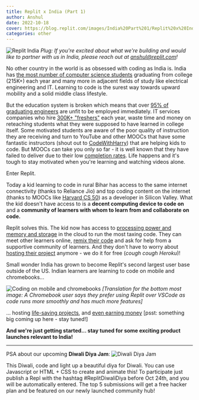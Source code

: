 ```yaml
---
title: Replit x India (Part 1) 
author: Anshul 
date: 2022-10-18
cover: https://blog.replit.com/images/India%20Part%201/Replit%20x%20India.gif
categories: other
---
```

![Replit India](https://blog.replit.com/images/India%20Part%201/Replit%20x%20India.gif)
*Plug: If you're excited about what we're building and would like to partner with us in India, please reach out at anshul@replit.com!*

No other country in the world is as obsessed with coding as India is. India has [the most number of computer science students](https://www.telegraphindia.com/education/computer-science-skill-wake-up-call-in-study/cid/1687124) graduating from college (215K+) each year and many more in adjacent fields of study like electrical engineering and IT. Learning to code is the surest way towards upward mobility and a solid middle class lifestyle. 

But the education system is broken which means that over [95% of graduating engineers](https://economictimes.indiatimes.com/jobs/only-6-of-those-passing-out-of-indias-engineering-colleges-are-fit-for-a-job/articleshow/64446292.cms?from=mdr ) are unfit to be employed immediately. IT services companies who hire [300K+ "freshers"](https://timesofindia.indiatimes.com/business/india-business/indian-it-firms-to-hire-360000-freshers-in-fy22-as-economy-recovers/articleshow/89638123.cms) each year, waste time and money on reteaching students what they were supposed to have learned in college itself. Some motivated students are aware of the poor quality of instruction they are receiving and turn to YouTube and other MOOCs that have some fantastic instructors (shout out to [CodeWithHarry](https://www.youtube.com/c/CodeWithHarry)) that are helping kids to code. But MOOCs can take you only so far - it is well known that they have failed to deliver due to their low [completion rates](https://www.insidehighered.com/digital-learning/article/2019/01/16/study-offers-data-show-moocs-didnt-achieve-their-goals.). Life happens and it's tough to stay motivated when you're learning and watching videos alone. 

Enter Replit. 

Today a kid learning to code in rural Bihar has access to the same internet connectivity (thanks to Reliance Jio) and top coding content on the internet (thanks to MOOCs like [Harvard CS 50](https://replit.com/@demcrepl/Harvard-CS50)) as a developer in Silicon Valley. What the kid doesn't have access to is a **decent computing device to code on** and a **community of learners with whom to learn from and collaborate on code.** 

Replit solves this. The kid now has access to [processing power and memory and storage](https://replit.com/site/ide) in the cloud to run the most taxing code. They can meet other learners online, [remix their code](https://replit.com/site/community) and ask for help from a supportive community of learners. And they don't have to worry about [hosting their project](https://replit.com/site/hosting) anymore - we do it for free (*cough cough Heroku*)! 

Small wonder India has grown to become Replit's second largest user base outside of the US. Indian learners are learning to code on mobile and chromebooks... 

![Coding on mobile and chromebooks](https://blog.replit.com/images/India%20Part%201/Screenshot%202022-10-18%20at%203.10.05%20PM.png)
*[Translation for the bottom most image: A Chromebook user says they prefer using Replit over VSCode as code runs more smoothly and has much more features]*

... hosting [life-saving projects](https://twitter.com/Replit/status/1387861341625593863), and [even earning money](https://twitter.com/amasad/status/1451255029059358747/photo/1) [psst: something big coming up here - stay tuned!]


**And we're just getting started... stay tuned for some exciting product launches relevant to India!**


_________




PSA about our upcoming **Diwali Diya Jam**:
![Diwali Diya Jam](https://blog.replit.com/images/India%20Part%201/DYODD.gif)

This Diwali, code and light up a beautiful diya for Diwali. You can use Javascript or HTML + CSS to create and animate this! To participate just publish a Repl with the hashtag #ReplitDiwaliDiya before Oct 24th, and you will be automatically entered. The top 5 submissions will get a free hacker plan and be featured on our newly launched community hub!

